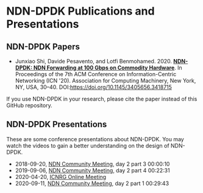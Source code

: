 # NDN-DPDK Publications and Presentations

## NDN-DPDK Papers

* Junxiao Shi, Davide Pesavento, and Lotfi Benmohamed. 2020. [**NDN-DPDK: NDN Forwarding at 100 Gbps on Commodity Hardware**](https://www.nist.gov/publications/ndn-dpdk-ndn-forwarding-100-gbps-commodity-hardware). In Proceedings of the 7th ACM Conference on Information-Centric Networking (ICN '20). Association for Computing Machinery, New York, NY, USA, 30–40. DOI:<https://doi.org/10.1145/3405656.3418715>

If you use NDN-DPDK in your research, please cite the paper instead of this GitHub repository.

## NDN-DPDK Presentations

These are some conference presentations about NDN-DPDK.
You may watch the videos to gain a better understanding on the design of NDN-DPDK.

* 2018-09-20, [NDN Community Meeting](https://www.nist.gov/news-events/events/2018/09/named-data-networking-community-meeting-2018), day 2 part 3 00:00:10
* 2019-09-06, [NDN Community Meeting](https://www.nist.gov/news-events/events/2019/09/ndn-community-meeting), day 2 part 4 00:22:31
* 2020-04-20, [ICNRG Online Meeting](https://datatracker.ietf.org/meeting/interim-2020-icnrg-02/session/icnrg)
* 2020-09-11, [NDN Community Meeting](https://www.nist.gov/news-events/events/2020/09/ndn-community-meeting), day 2 part 1 00:29:43
